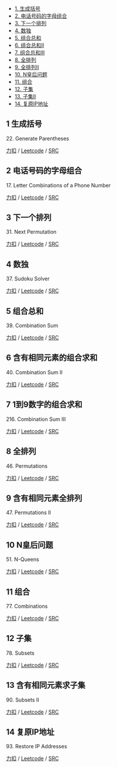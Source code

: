 <!-- GFM-TOC -->
* [1. 生成括号](#1-生成括号)
* [2. 电话号码的字母组合](#2-电话号码的字母组合)
* [3. 下一个排列](#3-下一个排列)
* [4. 数独](#4-数独)
* [5. 组合总和](#5-组合总和)
* [6. 组合总和II](#6-含有相同元素的组合求和)
* [7. 组合总和III](#7-1到9数字的组合求和)
* [8. 全排列](#8-全排列)
* [9. 全排列II](#9-含有相同元素全排列)
* [10. N皇后问题](#10-N皇后问题)
* [11. 组合](#11-组合)
* [12. 子集](#12-子集)
* [13. 子集II](#13-含有相同元素求子集)
* [14. 复原IP地址](#14-复原IP地址)
<!-- GFM-TOC -->

## 1 生成括号
22\. Generate Parentheses

[力扣](https://leetcode-cn.com/problems/generate-parentheses/) / [Leetcode](https://leetcode.com/problems/generate-parentheses/) / [SRC](../algo_06_backtrack/L22-m.cpp)

## 2 电话号码的字母组合
17\. Letter Combinations of a Phone Number

[力扣](https://leetcode-cn.com/problems/letter-combinations-of-a-phone-number/) / [Leetcode](https://leetcode.com/problems/letter-combinations-of-a-phone-number/) / [SRC](../algo_06_backtrack/L17-m.cpp)

## 3 下一个排列
31\. Next Permutation

[力扣](https://leetcode-cn.com/problems/next-permutation/) / [Leetcode](https://leetcode.com/problems/next-permutation/) / [SRC](../algo_06_backtrack/L31-m.cpp)

## 4 数独
37\. Sudoku Solver

[力扣](https://leetcode-cn.com/problems/sudoku-solver/) / [Leetcode](https://leetcode.com/problems/sudoku-solver/) / [SRC](../algo_06_backtrack/L37-h.cpp)

## 5 组合总和
39\. Combination Sum

[力扣](https://leetcode-cn.com/problems/combination-sum/) / [Leetcode](https://leetcode.com/problems/combination-sum/) / [SRC](../algo_06_backtrack/L39-m-rc.cpp)

## 6 含有相同元素的组合求和
40\. Combination Sum II

[力扣](https://leetcode-cn.com/problems/combination-sum-ii/) / [Leetcode](https://leetcode.com/problems/combination-sum-ii/) / [SRC](../algo_06_backtrack/L40-m.cpp)

## 7 1到9数字的组合求和
216\. Combination Sum III	 

[力扣](https://leetcode-cn.com/problems/combination-sum-iii/) / [Leetcode](https://leetcode.com/problems/combination-sum-iii/) / [SRC](../algo_06_backtrack/L216-m.cpp)

## 8 全排列  
46\. Permutations

[力扣](https://leetcode-cn.com/problems/permutations/) / [Leetcode](https://leetcode.com/problems/permutations/) / [SRC](../algo_06_backtrack/L46-m.cpp)

## 9 含有相同元素全排列
47\. Permutations II

[力扣](https://leetcode-cn.com/problems/permutations-ii/) / [Leetcode](https://leetcode.com/problems/permutations-ii/) / [SRC](../algo_06_backtrack/L47-m.cpp)

## 10 N皇后问题
51\. N-Queens

[力扣](https://leetcode-cn.com/problems/n-queens/) / [Leetcode](https://leetcode.com/problems/n-queens/) / [SRC](../algo_06_backtrack/L51-h.cpp)


## 11 组合
77\. Combinations

[力扣](https://leetcode-cn.com/problems/combinations/) / [Leetcode](https://leetcode.com/problems/combinations/) / [SRC](../algo_06_backtrack/L77-m.cpp)

## 12 子集
78\. Subsets

[力扣](https://leetcode-cn.com/problems/subsets/) / [Leetcode](https://leetcode.com/problems/subsets/) / [SRC](../algo_06_backtrack/L78-m.cpp)

## 13 含有相同元素求子集
90\. Subsets II

[力扣](https://leetcode-cn.com/problems/subsets-ii/) / [Leetcode](https://leetcode.com/problems/subsets-ii/) / [SRC](../algo_06_backtrack/L90-m.cpp)

## 14 复原IP地址
93\. Restore IP Addresses

[力扣](https://leetcode-cn.com/problems/restore-ip-addresses/) / [Leetcode](https://leetcode.com/problems/restore-ip-addresses/) / [SRC](../algo_06_backtrack/L93-m.cpp)




